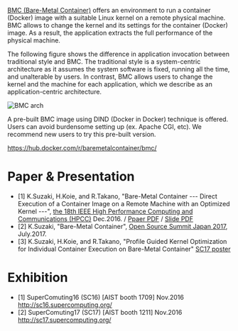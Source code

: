 [BMC (Bare-Metal Container)](http://www.itri.aist.go.jp/cpc/research/bmc/) offers an environment to run a container (Docker) image with a suitable Linux kernel on a remote physical machine.
BMC allows to change the kernel and its settings for the container (Docker) image.
As a result, the application extracts the full performance of the physical machine.

The following figure shows the difference in application invocation between traditional style and BMC.
The traditional style is a system-centric architecture as it assumes the system software is fixed, running all the time, and unalterable by users.
In contrast, BMC allows users to change the kernel and the machine for each application, which we describe as an application-centric architecture.

![BMC arch](http://www.itri.aist.go.jp/cpc/research/img/research-4-001.png)

A pre-built BMC image using DIND (Docker in Docker) technique is offered.
Users can avoid burdensome setting up (ex. Apache CGI, etc).
We recommend new users to try this pre-built version.

https://hub.docker.com/r/baremetalcontainer/bmc/

# Paper & Presentation
* [1] K.Suzaki, H.Koie, and R.Takano, "Bare-Metal Container  --- Direct Execution of a Container Image on a Remote Machine with an Optimized Kernel ---", [the 18th IEEE High Performance Computing and Communications (HPCC)](http://www.swinflow.org/confs/2016/hpcc) Dec.2016. / [Ppaer PDF](https://www.researchgate.net/profile/Kuniyasu_Suzaki/publication/311716297_Bare-Metal_Container_---_Direct_execution_of_a_container_image_on_a_remote_machine_with_an_optimized_kernel_---/links/58579ed508ae77ec370a824a.pdf?origin=publication_detail&ev=pub_int_prw_xdl&msrp=SO2YfYKNZvcGeCUGx4SaB-86NvgO39wgRTrI-XPjzcVhMlrU4DVMuUPdgjvIKkvTaHcru-NEuA1hx78YoXbF8XfP5EUc0_hbZv1wdjPkNuI.YewcWchFqz5N0SCFw41VDGE98RHGohomAv-mYnCSaO4rMGq7KDbW74DHw3KWTj9az4S4RKatGQNuTfRncuyyDw.9tAC6ocUUgqQxKOXvipyty6Y0miNCbYDqoS2tsPJ8mP88-_lwDIE64Xu2epD1YQd0dqnyMDUNR3l_-v19VYvOQ) / [Slide PDF](http://www.slideshare.net/suzaki/baremetal-container-presented-at-hpcc2016)
* [2] K.Suzaki, "Bare-Metal Container", [Open Source Summit Japan 2017](http://events.linuxfoundation.jp/events/open-source-summit-japan/program/schedule), July.2017.
* [3] K.Suzaki, H.Koie, and R.Takano, "Profile Guided Kernel Optimization for Individual Container Execution on Bare-Metal Container" [SC17 poster](http://sc17.supercomputing.org/presentation/?id=post164&sess=sess293)

# Exhibition
* [1] SuperComuting16 (SC16) [AIST booth 1709] Nov.2016 http://sc16.supercomputing.org/
* [2] SuperComuting17 (SC17) [AIST booth 1211] Nov.2016 http://sc17.supercomputing.org/

